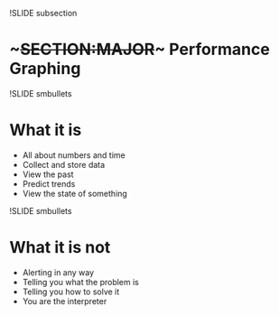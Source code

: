 !SLIDE subsection 
# ~~~SECTION:MAJOR~~~ Performance Graphing


!SLIDE smbullets 
# What it is

* All about numbers and time
* Collect and store data
* View the past
* Predict trends
* View the state of something


!SLIDE smbullets
# What it is not

* Alerting in any way
* Telling you what the problem is
* Telling you how to solve it
* You are the interpreter
